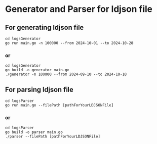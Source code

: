 # Generator and Parser for ldjson file

## For generating ldjson file

```
cd logsGenerator
go run main.go -n 100000 --from 2024-10-01 --to 2024-10-28
```

### or

```
cd logsGenerator
go build -o generator main.go
./generator -n 100000 --from 2024-09-10 --to 2024-10-10
```

## For parsing ldjson file

```
cd logsParser
go run main.go --filePath [pathForYourLDJSONFile]
```

### or

```
cd logsParser
go build -o parser main.go
./parser --filePath [pathForYourLDJSONFile]
```
